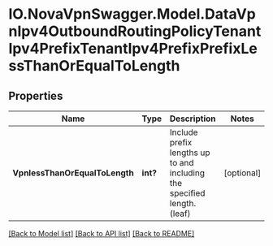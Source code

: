 # IO.NovaVpnSwagger.Model.DataVpnIpv4OutboundRoutingPolicyTenantIpv4PrefixTenantIpv4PrefixPrefixLessThanOrEqualToLength
## Properties

Name | Type | Description | Notes
------------ | ------------- | ------------- | -------------
**VpnlessThanOrEqualToLength** | **int?** | Include prefix lengths up to and including the specified length. (leaf) | [optional] 

[[Back to Model list]](../README.md#documentation-for-models) [[Back to API list]](../README.md#documentation-for-api-endpoints) [[Back to README]](../README.md)

